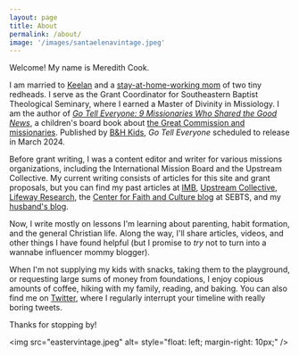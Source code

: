 ```yaml
---
layout: page
title: About
permalink: /about/
image: '/images/santaelenavintage.jpeg'
---
```

Welcome! My name is Meredith Cook.

I am married to [Keelan](https://keelancook.com/) and a [stay-at-home-working mom](https://meredithcook.net/2022/05/30/the-stay-at-home-full-time-working-mom/) of two tiny redheads. I serve as the Grant Coordinator for Southeastern Baptist Theological Seminary, where I earned a Master of Divinity in Missiology. I am the author of [*Go Tell Everyone: 9 Missionaries Who Shared the Good News*](https://amzn.to/45wlDh1), a children's board book about [the Great Commission and missionaries](https://meredithcook.net/2022/10/18/writing-a-children-book/). Published by [B&H Kids](https://www.bhpublishinggroup.com/product/go-tell-everyone/), *Go Tell Everyone* scheduled to release in March 2024. 

Before grant writing, I was a content editor and writer for various missions organizations, including the International Mission Board and the Upstream Collective. My current writing consists of articles for this site and grant proposals, but you can find my past articles at [IMB](https://www.imb.org/search/meredith+cook/?s=meredith%20cook&sort=relevant), [Upstream Collective](https://www.theupstreamcollective.org/post/use-the-holidays-to-your-evangelistic-advantage), [Lifeway Research](https://research.lifeway.com/2020/03/31/why-our-worship-and-spiritual-walk-needs-repetition/), the [Center for Faith and Culture blog](https://cfc.sebts.edu/faith-and-work/women-seminary-professors/) at SEBTS, and my [husband's blog](https://keelancook.com/2016/04/29/your-churchs-continued-responsibility-for-its-sent-ones/). 

Now, I write mostly on lessons I'm learning about parenting, habit formation, and the general Christian life. Along the way, I'll share articles, videos, and other things I have found helpful (but I promise to *try* not to turn into a wannabe influencer mommy blogger). 

When I'm not supplying my kids with snacks, taking them to the playground, or requesting large sums of money from foundations, I enjoy copious amounts of coffee, hiking with my family, reading, and baking. You can also find me on [Twitter](https://twitter.com/meredithcook716), where I regularly interrupt your timeline with really boring tweets. 

Thanks for stopping by!

<img src="eastervintage.jpeg"
     alt=
     style="float: left; margin-right: 10px;" />